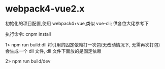 # webpack4-vue2.x

初始化的项目配置,使用 webpack4+vue,类似 vue-cli; 供各位大佬参考下

执行命令:
cnpm install

1> npm run build:dll
将引用的固定依赖打一次包(无改动情况下, 无需再次打包)
会生成一个 dll 文件, dll 文件下面放的是固定依赖

2> npm run build/dev
